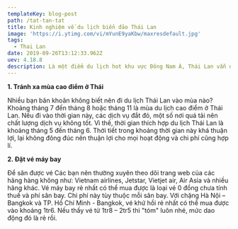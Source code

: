 ```yaml
---
templateKey: blog-post
path: /tat-tan-tat
title: Kinh nghiệm về du lịch biển đảo Thái Lan
image: 'https://i.ytimg.com/vi/mYunE9yaKbw/maxresdefault.jpg' 
tags:
  - Thai Lan
date: 2019-09-26T13:12:33.962Z
uev: 4.18.8
description: Là một điểm du lịch hot khu vực Đông Nam Á, Thái Lan vẫn được xếp vào danh sách điểm đến lý tưởng, gần và dễ đi.
---
```


**1. Tránh xa mùa cao điểm ở Thái**

Nhiều bạn băn khoăn không biết nên đi du lịch Thái Lan vào mùa nào? Khoảng tháng 7 đến tháng 8 hoặc tháng 11 là mùa du lịch cao điểm ở Thái Lan. Nếu đi vào thời gian này, các dịch vụ đắt đỏ, một số nơi quá tải nên chất lượng dịch vụ không tốt. Vì thế, thời gian thích hợp du lịch Thái Lan là khoảng tháng 5 đến tháng 6. Thời tiết trong khoảng thời gian này khá thuận lợi, lại không đông đúc nên thuận lợi cho mọi hoạt động và chi phí cũng hợp lí.

**2. Đặt vé máy bay**

Để săn được vé Các bạn nên thường xuyên theo dõi trang web của các hãng hàng không như: Vietnam airlines, Jetstar, Vietjet air, Air Asia và nhiều hãng khác. Vé máy bay rẻ nhất có thể mua được là loại vé 0 đồng chưa tính thuế và phí sân bay. Chi phí này tùy thuộc mỗi sân bay. Với chặng Hà Nội – Bangkok và TP. Hồ Chí Minh - Bangkok, vé khứ hồi rẻ nhất có thể mua được vào khoảng 1tr6. Nếu thấy vé từ 1tr8 – 2tr5 thì "tóm" luôn nhé, mức dao động đó là rẻ rồi.
